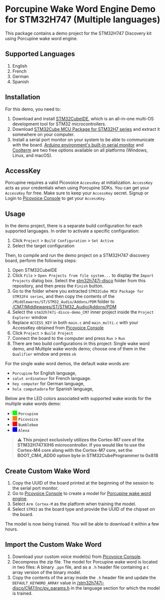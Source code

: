 # Porcupine Wake Word Engine Demo for STM32H747 (Multiple languages)

This package contains a demo project for the STM32H747 Discovery kit using Porcupine wake word engine.

## Supported Languages

1. English
2. French
3. German
4. Spanish

## Installation

For this demo, you need to:

1. Download and install [STM32CubeIDE](https://www.st.com/en/development-tools/stm32cubeide.html), which is an
   all-in-one multi-OS development tool for STM32 microcontrollers.
2. Download [STM32Cube MCU Package for STM32H7 series](https://www.st.com/en/embedded-software/stm32cubeh7.html) and
   extract it somewhere on your computer.
3. Install a serial port monitor on your system to be able to communicate with the
   board. [Arduino environment's built-in serial monitor](https://www.arduino.cc/en/software)
   and [Coolterm](https://freeware.the-meiers.org/) are two free options available on all platforms (Windows, Linux,
   and macOS).

## AccessKey

Porcupine requires a valid Picovoice `AccessKey` at initialization. `AccessKey` acts as your credentials when using
Porcupine SDKs.
You can get your `AccessKey` for free. Make sure to keep your `AccessKey` secret.
Signup or Login to [Picovoice Console](https://console.picovoice.ai/) to get your `AccessKey`.

## Usage

In the demo project, there is a separate build configuration for each supported languages. In order to activate a
specific configuration:

1. Click `Project` > `Build Configuration` > `Set Active`
2. Select the target configuration

Then, to compile and run the demo project on a STM32H747 discovery board, perform the following steps:

1. Open STM32CubeIDE
2. Click `File` > `Open Projects from file system...` to display the `Import Projects` dialog box. Select
   the [stm32h747i-disco](./stm32h747i-disco) folder from this repository, and then press the `Finish` button.
3. Go to the folder where you extracted `STM32Cube MCU Package for STM32F4 series`, and then copy the contents of
   the `/Middlewares/ST/STM32_Audio/Addons/PDM` folder
   to [/CM7/Middlewares/ST/STM32_Audio/Addons/PDM](./stm32h747i-disco/CM7/Middlewares/ST/STM32_Audio/Addons/PDM)
4. Select the `stm32h747i-disco-demo_CM7` inner project inside the `Project Explorer` window
5. Replace `ACCESS_KEY` in both `main.c` and `main_multi.c` with your AccessKey obtained
   from [Picovoice Console](https://console.picovoice.ai/)
6. Click `Project` > `Build Project`
7. Connect the board to the computer and press `Run` > `Run`
8. There are two build configurations in this project: Single wake word demo, and Multiple wake words demo; choose one
   of them in the `Qualifier` window and press `ok`

For the single wake word demos, the default wake words are:

- `Porcupine` for English language,
- `salut ordinateur` for French language.
- `hey computer` for German language,
- `hola computadora` for Spanish language,

Below are the LED colors associated with supported wake words for the multiple wake words demo:
<!-- markdown-link-check-disable -->

- ![#00ff00](../../../resources/images/00ff00.png) `Porcupine`
- ![#ff8000](../../../resources/images/ff8000.png) `Picovoice`
- ![#ff0000](../../../resources/images/ff0000.png) `Bumblebee`
- ![#0000ff](../../../resources/images/0000ff.png) `Alexa`

<!-- markdown-link-check-enable -->
> :warning: **This project exclusively utilizes the Cortex-M7 core of the STM32H747XIH6 microcontroller. If you would
like to use the Cortex-M4 core along with the Cortex-M7 core, set the BOOT_CM4_ADD0 option byte in STM32CubeProgrammer
to 0x818**

## Create Custom Wake Word

1. Copy the UUID of the board printed at the beginning of the session to the serial port monitor.
2. Go to [Picovoice Console](https://console.picovoice.ai/) to create a model
   for [Porcupine wake word engine](https://picovoice.ai/docs/quick-start/console-porcupine/).
3. Select `Arm Cortex-M` as the platform when training the model.
4. Select `STM32` as the board type and provide the UUID of the chipset on the board.

The model is now being trained. You will be able to download it within a few hours.

## Import the Custom Wake Word

1. Download your custom voice model(s) from [Picovoice Console](https://console.picovoice.ai/).
2. Decompress the zip file. The model for Porcupine wake word is located in two files: A binary `.ppn` file, and as
   a `.h` header file containing a `C` array version of the binary model.
3. Copy the contents of the array inside the `.h` header file and update the `DEFAULT_KEYWORD_ARRAY` value
   in [/stm32h747i-disco/CM7/Inc/pv_params.h](./stm32h747i-disco/CM7/Inc/pv_params.h) in the language section for which
   the model is trained.
